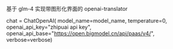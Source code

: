 基于 glm-4 实现带图形化界面的 openai-translator

chat = ChatOpenAI(
        model_name=model_name, 
        temperature=0, 
        openai_api_key="zhipuai api key",
        openai_api_base="https://open.bigmodel.cn/api/paas/v4/",
        verbose=verbose)
